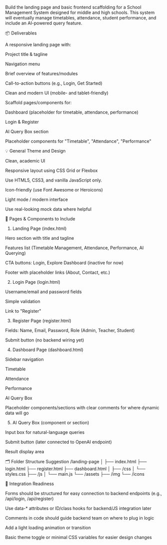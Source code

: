 Build the landing page and basic frontend scaffolding for a School Management System designed for middle and high schools. This system will eventually manage timetables, attendance, student performance, and include an AI-powered query feature.

📦 Deliverables

A responsive landing page with:

Project title & tagline

Navigation menu

Brief overview of features/modules

Call-to-action buttons (e.g., Login, Get Started)

Clean and modern UI (mobile- and tablet-friendly)

Scaffold pages/components for:

Dashboard (placeholder for timetable, attendance, performance)

Login & Register

AI Query Box section

Placeholder components for "Timetable", "Attendance", "Performance"

💡 General Theme and Design

Clean, academic UI

Responsive layout using CSS Grid or Flexbox

Use HTML5, CSS3, and vanilla JavaScript only.

Icon-friendly (use Font Awesome or Heroicons)

Light mode / modern interface

Use real-looking mock data where helpful

🧱 Pages & Components to Include
1. Landing Page (index.html)

Hero section with title and tagline

Features list (Timetable Management, Attendance, Performance, AI Querying)

CTA buttons: Login, Explore Dashboard (inactive for now)

Footer with placeholder links (About, Contact, etc.)

2. Login Page (login.html)

Username/email and password fields

Simple validation

Link to "Register"

3. Register Page (register.html)

Fields: Name, Email, Password, Role (Admin, Teacher, Student)

Submit button (no backend wiring yet)

4. Dashboard Page (dashboard.html)

Sidebar navigation

Timetable

Attendance

Performance

AI Query Box

Placeholder components/sections with clear comments for where dynamic data will go

5. AI Query Box (component or section)

Input box for natural-language queries

Submit button (later connected to OpenAI endpoint)

Result display area

🗂️ Folder Structure Suggestion
/landing-page
│
├── index.html
├── login.html
├── register.html
├── dashboard.html
│
├── /css
│   └── styles.css
├── /js
│   └── main.js
└── /assets
    ├── /img
    └── /icons

🔗 Integration Readiness

Forms should be structured for easy connection to backend endpoints (e.g., /api/login, /api/register)

Use data-* attributes or ID/class hooks for backend/JS integration later

Comments in code should guide backend team on where to plug in logic

Add a light loading animation or transition

Basic theme toggle or minimal CSS variables for easier design changes
